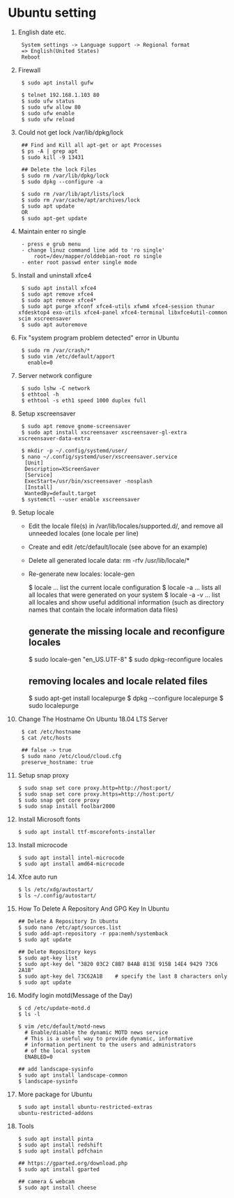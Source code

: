 Ubuntu setting
==============

1. English date etc.

        System settings -> Language support -> Regional format
        => English(United States)
        Reboot

2. Firewall

        $ sudo apt install gufw

        $ telnet 192.168.1.103 80
        $ sudo ufw status
        $ sudo ufw allow 80
        $ sudo ufw enable
        $ sudo ufw reload

3. Could not get lock /var/lib/dpkg/lock

        ## Find and Kill all apt-get or apt Processes
        $ ps -A | grep apt
        $ sudo kill -9 13431

        ## Delete the lock Files
        $ sudo rm /var/lib/dpkg/lock
        $ sudo dpkg --configure -a

        $ sudo rm /var/lib/apt/lists/lock
        $ sudo rm /var/cache/apt/archives/lock
        $ sudo apt update
        OR
        $ sudo apt-get update

3. Maintain enter ro single

        - press e grub menu
        - change linuz command line add to 'ro single'
            root=/dev/mapper/olddebian-root ro single
        - enter root passwd enter single mode

4. Install and uninstall xfce4

        $ sudo apt install xfce4
        $ sudo apt remove xfce4
        $ sudo apt remove xfce4*
        $ sudo apt purge xfconf xfce4-utils xfwm4 xfce4-session thunar xfdesktop4 exo-utils xfce4-panel xfce4-terminal libxfce4util-common scim xscreensaver
        $ sudo apt autoremove

5. Fix "system program problem detected" error in Ubuntu

        $ sudo rm /var/crash/*
        $ sudo vim /etc/default/apport
          enable=0

6. Server network configure

        $ sudo lshw -C network
        $ ethtool -h
        $ ethtool -s eth1 speed 1000 duplex full

7. Setup xscreensaver

        $ sudo apt remove gnome-screensaver
        $ sudo apt install xscreensaver xscreensaver-gl-extra xscreensaver-data-extra

        $ mkdir -p ~/.config/systemd/user/
        $ nano ~/.config/systemd/user/xscreensaver.service
         [Unit]
         Description=XScreenSaver
         [Service]
         ExecStart=/usr/bin/xscreensaver -nosplash
         [Install]
         WantedBy=default.target
        $ systemctl --user enable xscreensaver

8. Setup locale

   - Edit the locale file(s) in /var/lib/locales/supported.d/, and remove all unneeded locales (one locale per line)
   - Create and edit /etc/default/locale (see above for an example)
   - Delete all generated locale data: rm -rfv /usr/lib/locale/*
   - Re-generate new locales: locale-gen

        $ locale ... list the current locale configuration
        $ locale -a ... lists all all locales that were generated on your system
        $ locale -a -v ... list all locales and show useful additional information (such as directory names that contain the locale information data files)

        ## generate the missing locale and reconfigure locales
        $ sudo locale-gen "en_US.UTF-8"
        $ sudo dpkg-reconfigure locales

        ## removing locales and locale related files
        $ sudo apt-get install localepurge
        $ dpkg --configure localepurge
        $ sudo localepurge

9. Change The Hostname On Ubuntu 18.04 LTS Server

        $ cat /etc/hostname
        $ cat /etc/hosts

        ## false -> true
        $ sudo nano /etc/cloud/cloud.cfg
        preserve_hostname: true

10. Setup snap proxy

        $ sudo snap set core proxy.http=http://host:port/
        $ sudo snap set core proxy.https=http://host:port/
        $ sudo snap get core proxy
        $ sudo snap install foolbar2000


11. Install Microsoft fonts

        $ sudo apt install ttf-mscorefonts-installer

12. Install microcode

        $ sudo apt install intel-microcode
        $ sudo apt install amd64-microcode

13. Xfce auto run

        $ ls /etc/xdg/autostart/
        $ ls ~/.config/autostart/

14. How To Delete A Repository And GPG Key In Ubuntu

        ## Delete A Repository In Ubuntu
        $ sudo nano /etc/apt/sources.list
        $ sudo add-apt-repository -r ppa:nemh/systemback
        $ sudo apt update

        ## Delete Repository keys
        $ sudo apt-key list
        $ sudo apt-key del "3820 03C2 C8B7 B4AB 813E 915B 14E4 9429 73C6 2A1B"
        $ sudo apt-key del 73C62A1B    # specify the last 8 characters only
        $ sudo apt update

15. Modify login motd(Message of the Day)

        $ cd /etc/update-motd.d
        $ ls -l

        $ vim /etc/default/motd-news
          # Enable/disable the dynamic MOTD news service
          # This is a useful way to provide dynamic, informative
          # information pertinent to the users and administrators
          # of the local system
          ENABLED=0

        ## add landscape-sysinfo
        $ sudo apt install landscape-common
        $ landscape-sysinfo

16. More package for Ubuntu

        $ sudo apt install ubuntu-restricted-extras
        ubuntu-restricted-addons


17. Tools

        $ sudo apt install pinta
        $ sudo apt install redshift
        $ sudo apt install pdfchain

        ## https://gparted.org/download.php
        $ sudo apt install gparted

        ## camera & webcam
        $ sudo apt install cheese
